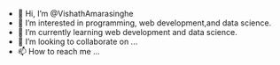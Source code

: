 - 👋 Hi, I’m @VishathAmarasinghe
- 👀 I’m interested in programming, web development,and data science.
- 🌱 I’m currently learning web development and data science.
- 💞️ I’m looking to collaborate on ...
- 📫 How to reach me ...

<!---
VishathAmarasinghe/VishathAmarasinghe is a ✨ special ✨ repository because its `README.md` (this file) appears on your GitHub profile.
You can click the Preview link to take a look at your changes.
--->

